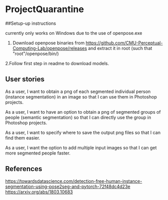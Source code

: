 # ProjectQuarantine
##Setup-up instructions

currently only works on Windows due to the use of openpose.exe

1. Download openpose binaries from https://github.com/CMU-Perceptual-Computing-Lab/openpose/releases and extract it in root (such that "root"/openpose/bin/)

2.Follow first step in readme to download models.

## User stories
 As a user, I want to obtain a png of each segmented individual person (instance segmentation) in an image so that I can use them in Photoshop projects.
 
 As a user, I want to have an option to obtain a png of segmented groups of people (semantic segmentation) so that I can directly use the group in Photoshop projects.
 
 As a user, I want to specify where to save the output png files so that I can find them easier.
 
 As a user, I want the option to add multiple input images so that I can get more segmented people faster.

## References
https://towardsdatascience.com/detection-free-human-instance-segmentation-using-pose2seg-and-pytorch-72f48dc4d23e
https://arxiv.org/abs/1803.10683

